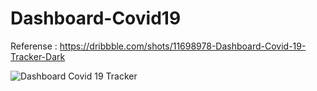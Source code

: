 # Dashboard-Covid19
Referense : https://dribbble.com/shots/11698978-Dashboard-Covid-19-Tracker-Dark

![Dashboard Covid 19 Tracker](https://user-images.githubusercontent.com/61135648/83328624-eb152300-a2b6-11ea-95af-cf2466b4f026.jpg)
